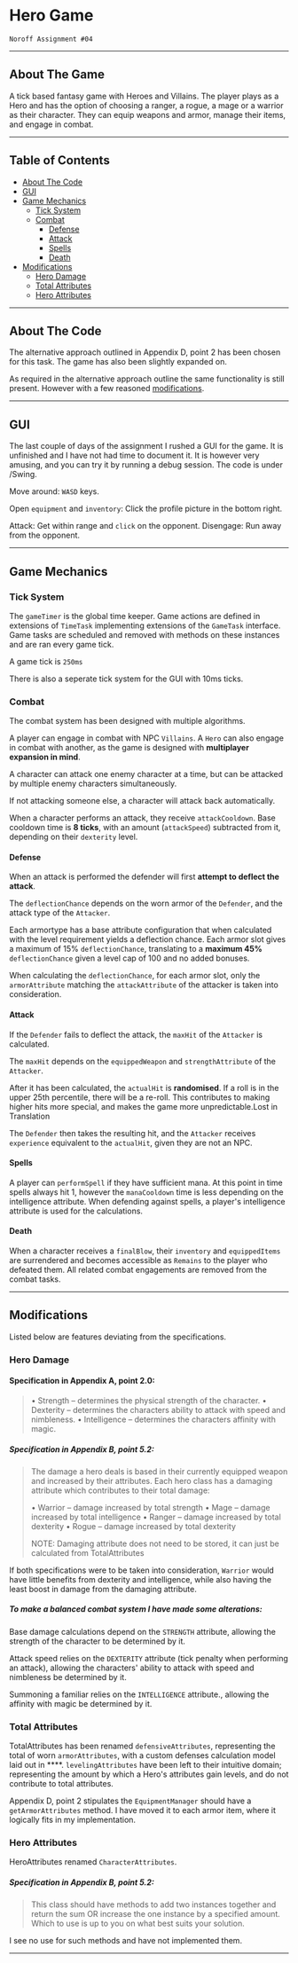 # Hero Game

`Noroff Assignment #04`

---

## About The Game

A tick based fantasy game with Heroes and Villains. The player plays as a Hero and has the option of choosing a ranger, a rogue, a mage or a warrior as their character. They can equip weapons and armor, manage their items, and engage in combat.

---

## Table of Contents

- [About The Code](https://github.com/weskeiser/Game-Assignment#about-the-code)
- [GUI](https://github.com/weskeiser/Game-Assignment#GUI)
- [Game Mechanics](https://github.com/weskeiser/Game-Assignment#game-mechanics)
  - [Tick System](https://github.com/weskeiser/Game-Assignment#tick-system)
  - [Combat](https://github.com/weskeiser/Game-Assignment#combat)
    - [Defense](https://github.com/weskeiser/Game-Assignment#defense)
    - [Attack](https://github.com/weskeiser/Game-Assignment#attack)
    - [Spells](https://github.com/weskeiser/Game-Assignment#spells)
    - [Death](https://github.com/weskeiser/Game-Assignment#death)
- [Modifications](https://github.com/weskeiser/Game-Assignment#modifications)
  - [Hero Damage](https://github.com/weskeiser/Game-Assignment#hero-damage)
  - [Total Attributes](https://github.com/weskeiser/Game-Assignment#total-attributes)
  - [Hero Attributes](https://github.com/weskeiser/Game-Assignment#hero-attributes)

---

## About The Code

The alternative approach outlined in Appendix D, point 2 has been chosen for this task. The game has also been slightly expanded on.

As required in the alternative approach outline the same functionality is still present. However with a few reasoned [modifications](https://github.com/weskeiser/Game-Assignment#task-modifications).

---

## GUI

The last couple of days of the assignment I rushed a GUI for the game. It is unfinished and I have not had time to document it. It is however very amusing, and you can try it by running a debug session. The code is under /Swing.

Move around: `WASD` keys.

Open `equipment` and `inventory`: Click the profile picture in the bottom right.

Attack: Get within range and `click` on the opponent.
Disengage: Run away from the opponent.

---

## Game Mechanics

### Tick System

The `gameTimer` is the global time keeper. Game actions are defined in extensions of `TimeTask` implementing extensions of the `GameTask` interface. Game tasks are scheduled and removed with methods on these instances and are ran every game tick.

A game tick is `250ms`

There is also a seperate tick system for the GUI with 10ms ticks.

### Combat

The combat system has been designed with multiple algorithms.

A player can engage in combat with NPC `Villains`. A `Hero` can also engage in combat with another, as the game is designed with **multiplayer expansion in mind**.

A character can attack one enemy character at a time, but can be attacked by multiple enemy characters simultaneously.

If not attacking someone else, a character will attack back automatically.

When a character performs an attack, they receive `attackCooldown`. Base cooldown time is **8 ticks**, with an amount (`attackSpeed`) subtracted from it, depending on their `dexterity` level.

#### Defense

When an attack is performed the defender will first **attempt to deflect the attack**.

The `deflectionChance` depends on the worn armor of the `Defender`, and the attack type of the `Attacker`.

Each armortype has a base attribute configuration that when calculated with the level requirement yields a deflection chance. Each armor slot gives a maximum of 15% `deflectionChance`, translating to a **maximum 45%** `deflectionChance` given a level cap of 100 and no added bonuses.

When calculating the `deflectionChance`, for each armor slot, only the `armorAttribute` matching the `attackAttribute` of the attacker is taken into consideration.

#### Attack

If the `Defender` fails to deflect the attack, the `maxHit` of the `Attacker` is calculated.

The `maxHit` depends on the `equippedWeapon` and `strengthAttribute` of the `Attacker`.

After it has been calculated, the `actualHit` is **randomised**. If a roll is in the upper 25th percentile, there will be a re-roll. This contributes to making higher hits more special, and makes the game more unpredictable.Lost in Translation

The `Defender` then takes the resulting hit, and the `Attacker` receives `experience` equivalent to the `actualHit`, given they are not an NPC.

#### Spells

A player can `performSpell` if they have sufficient mana. At this point in time spells always hit 1, however the `manaCooldown` time is less depending on the intelligence attribute. When defending against spells, a player's intelligence attribute is used for the calculations.

#### Death

When a character receives a `finalBlow`, their `inventory` and `equippedItems` are surrendered and becomes accessible as `Remains` to the player who defeated them. All related combat engagements are removed from the combat tasks.

---

## Modifications

Listed below are features deviating from the specifications.

### Hero Damage

#### Specification in Appendix A, point 2.0:

> • Strength – determines the physical strength of the character.
> • Dexterity – determines the characters ability to attack with speed and nimbleness.
> • Intelligence – determines the characters affinity with magic.

##### Specification in Appendix B, point 5.2:

> The damage a hero deals is based in their currently equipped weapon and increased by their attributes. Each hero class has a damaging attribute which contributes to their total damage:
>
> • Warrior – damage increased by total strength
> • Mage – damage increased by total intelligence
> • Ranger – damage increased by total dexterity
> • Rogue – damage increased by total dexterity
>
> NOTE: Damaging attribute does not need to be stored, it can just be calculated from TotalAttributes

If both specifications were to be taken into consideration, `Warrior` would have little benefits from dexterity and intelligence, while also having the least boost in damage from the damaging attribute.

##### To make a balanced combat system I have made some alterations:

Base damage calculations depend on the `STRENGTH` attribute, allowing the strength of the character to be determined by it.

Attack speed relies on the `DEXTERITY` attribute (tick penalty when performing an attack), allowing the characters' ability to attack with speed and nimbleness be determined by it.

Summoning a familiar relies on the `INTELLIGENCE` attribute., allowing the affinity with magic be determined by it.

### Total Attributes

TotalAttributes has been renamed `defensiveAttributes`, representing the total of worn `armorAttributes`, with a custom defenses calculation model laid out in \*\*\*\*. `levelingAttributes` have been left to their intuitive domain; representing the amount by which a Hero's attributes gain levels, and do not contribute to total attributes.

Appendix D, point 2 stipulates the `EquipmentManager` should have a `getArmorAttributes` method. I have moved it to each armor item, where it logically fits in my implementation.

### Hero Attributes

HeroAttributes renamed `CharacterAttributes`.

##### Specification in Appendix B, point 5.2:

> This class should have methods to add two instances together and return the sum OR increase the one instance by a specified amount. Which to use is up to you on what best suits your solution.

I see no use for such methods and have not implemented them.

---
